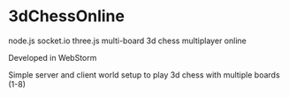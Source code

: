 # 3dChessOnline
node.js socket.io three.js multi-board 3d chess multiplayer online

Developed in WebStorm

Simple server and client world setup to play 3d chess with multiple boards (1-8)

